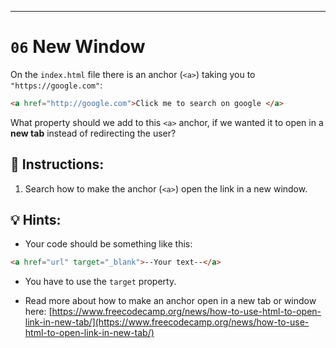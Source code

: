 ---

# `06` New Window

On the `index.html` file there is an anchor (`<a>`) taking you to `"https://google.com"`:

```html
<a href="http://google.com">Click me to search on google </a>
```

What property should we add to this `<a>` anchor, if we wanted it to open in a **new tab** instead of redirecting the user?

## 📝 Instructions:

1. Search how to make the anchor (`<a>`) open the link in a new window.

## 💡 Hints:

+ Your code should be something like this:

```md
<a href="url" target="_blank">--Your text--</a> 
```

+ You have to use the `target` property.

+ Read more about how to make an anchor open in a new tab or window here: [https://www.freecodecamp.org/news/how-to-use-html-to-open-link-in-new-tab/](https://www.freecodecamp.org/news/how-to-use-html-to-open-link-in-new-tab/)
